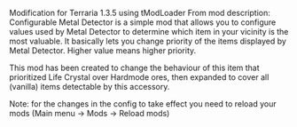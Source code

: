 Modification for Terraria 1.3.5 using tModLoader
From mod description:
Configurable Metal Detector is a simple mod that allows you to configure values used by Metal Detector to determine which item in your vicinity is the most valuable. It basically lets you change priority of the items displayed by Metal Detector. Higher value means higher priority.

This mod has been created to change the behaviour of this item that prioritized Life Crystal over Hardmode ores, then expanded to cover all (vanilla) items detectable by this accessory.

Note: for the changes in the config to take effect you need to reload your mods (Main menu -> Mods -> Reload mods)
